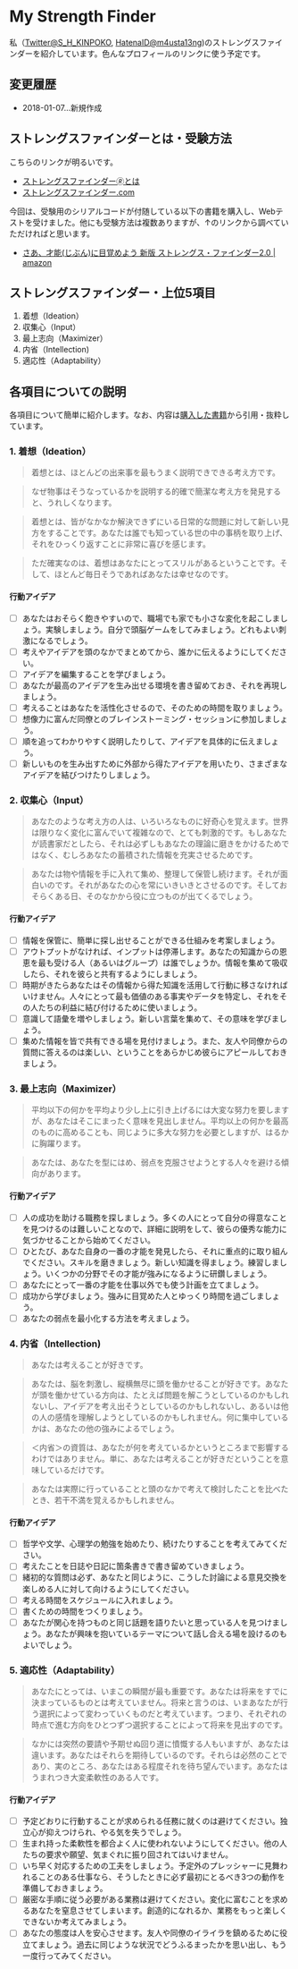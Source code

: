 # My Strength Finder

私（[Twitter@S_H_KINPOKO](https://twitter.com/S_H_KINPOKO), [HatenaID@m4usta13ng](http://m4usta13ng.hatenablog.com/))のストレングスファインダーを紹介しています。色んなプロフィールのリンクに使う予定です。

## 変更履歴

+ 2018-01-07...新規作成

## ストレングスファインダーとは・受験方法

こちらのリンクが明るいです。
+ [ストレングスファインダー🄬とは](http://heart-lab.jp/strengthsfinder/)
+ [ストレングスファインダー.com](http://xn--bckg8a9ab8bxc5fpjscf3i.com/)

今回は、受験用のシリアルコードが付随している以下の書籍を購入し、Webテストを受けました。他にも受験方法は複数ありますが、↑のリンクから調べていただければと思います。
+ [さあ、才能(じぶん)に目覚めよう 新版 ストレングス・ファインダー2.0 | amazon][link-1]

## ストレングスファインダー・上位5項目

1. 着想（Ideation）
1. 収集心（Input）
1. 最上志向（Maximizer）
1. 内省（Intellection)
1. 適応性（Adaptability）

## 各項目についての説明

各項目について簡単に紹介します。なお、内容は[購入した書籍][link-1]から引用・抜粋しています。

[link-1]:https://www.amazon.co.jp/%E3%81%95%E3%81%82%E3%80%81%E6%89%8D%E8%83%BD-%E3%81%98%E3%81%B6%E3%82%93-%E3%81%AB%E7%9B%AE%E8%A6%9A%E3%82%81%E3%82%88%E3%81%86-%E6%96%B0%E7%89%88-%E3%82%B9%E3%83%88%E3%83%AC%E3%83%B3%E3%82%B0%E3%82%B9%E3%83%BB%E3%83%95%E3%82%A1%E3%82%A4%E3%83%B3%E3%83%80%E3%83%BC2-0/dp/4532321433/ref=sr_1_1?ie=UTF8&qid=1515257511&sr=8-1&keywords=%E3%82%B9%E3%83%88%E3%83%AC%E3%83%B3%E3%82%B0%E3%82%B9%E3%83%95%E3%82%A1%E3%82%A4%E3%83%B3%E3%83%80%E3%83%BC

### 1. 着想（Ideation）

> 着想とは、ほとんどの出来事を最もうまく説明できできる考え方です。<br/>

> なぜ物事はそうなっているかを説明する的確で簡潔な考え方を発見すると、うれしくなります。<br/>

> 着想とは、皆がなかなか解決できずにいる日常的な問題に対して新しい見方をすることです。あなたは誰でも知っている世の中の事柄を取り上げ、それをひっくり返すことに非常に喜びを感じます。<br/>

> ただ確実なのは、着想はあなたにとってスリルがあるということです。そして、ほとんど毎日そうであればあなたは幸せなのです。

#### 行動アイデア

- [ ] あなたはおそらく飽きやすいので、職場でも家でも小さな変化を起こしましょう。実験しましょう。自分で頭脳ゲームをしてみましょう。どれもよい刺激になるでしょう。
- [ ] 考えやアイデアを頭のなかでまとめてから、誰かに伝えるようにしてください。
- [ ] アイデアを編集することを学びましょう。
- [ ] あなたが最高のアイデアを生み出せる環境を書き留めておき、それを再現しましょう。
- [ ] 考えることはあなたを活性化させるので、そのための時間を取りましょう。
- [ ] 想像力に富んだ同僚とのブレインストーミング・セッションに参加しましょう。
- [ ] 順を追ってわかりやすく説明したりして、アイデアを具体的に伝えましょう。
- [ ] 新しいものを生み出すために外部から得たアイデアを用いたり、さまざまなアイデアを結びつけたりしましょう。

### 2. 収集心（Input）

> あなたのような考え方の人は、いろいろなものに好奇心を覚えます。世界は限りなく変化に富んでいて複雑なので、とても刺激的です。もしあなたが読書家だとしたら、それは必ずしもあなたの理論に磨きをかけるためではなく、むしろあなたの蓄積された情報を充実させるためです。<br/>

> あなたは物や情報を手に入れて集め、整理して保管し続けます。それが面白いのです。それがあなたの心を常にいきいきとさせるのです。そしておそらくある日、そのなかから役に立つものが出てくるでしょう。

#### 行動アイデア

- [ ] 情報を保管に、簡単に探し出せることができる仕組みを考案しましょう。
- [ ] アウトプットがなければ、インプットは停滞します。あなたの知識からの恩恵を最も受ける人（あるいはグループ）は誰でしょうか。情報を集めて吸収したら、それを彼らと共有するようにしましょう。
- [ ] 時期がきたらあなたはその情報から得た知識を活用して行動に移さなければいけません。人々にとって最も価値のある事実やデータを特定し、それをその人たちの利益に結び付けるために使いましょう。
- [ ] 意識して語彙を増やしましょう。新しい言葉を集めて、その意味を学びましょう。
- [ ] 集めた情報を皆で共有できる場を見付けましょう。また、友人や同僚からの質問に答えるのは楽しい、ということをあらかじめ彼らにアピールしておきましょう。

### 3. 最上志向（Maximizer）

> 平均以下の何かを平均より少し上に引き上げるには大変な努力を要しますが、あなたはそこにまったく意味を見出しません。平均以上の何かを最高のものに高めることも、同じように多大な努力を必要としますが、はるかに胸躍ります。<br/>

> あなたは、あなたを型にはめ、弱点を克服させようとする人々を避ける傾向があります。

#### 行動アイデア

- [ ] 人の成功を助ける職務を探しましょう。多くの人にとって自分の得意なことを見つけるのは難しいことなので、詳細に説明をして、彼らの優秀な能力に気づかせることから始めてください。
- [ ] ひとたび、あなた自身の一番の才能を発見したら、それに重点的に取り組んでください。スキルを磨きましょう。新しい知識を得ましょう。練習しましょう。いくつかの分野でその才能が強みになるように研鑽しましょう。
- [ ] あなたにとって一番の才能を仕事以外でも使う計画を立てましょう。
- [ ] 成功から学びましょう。強みに目覚めた人とゆっくり時間を過ごしましょう。
- [ ] あなたの弱点を最小化する方法を考えましょう。

### 4. 内省（Intellection)

> あなたは考えることが好きです。<br/>

> あなたは、脳を刺激し、縦横無尽に頭を働かせることが好きです。あなたが頭を働かせている方向は、たとえば問題を解こうとしているのかもしれないし、アイデアを考え出そうとしているのかもしれないし、あるいは他の人の感情を理解しようとしているのかもしれません。何に集中しているかは、あなたの他の強みによるでしょう。<br/>

> ＜内省＞の資質は、あなたが何を考えているかというところまで影響するわけではありません。単に、あなたは考えることが好きだということを意味しているだけです。<br/>

> あなたは実際に行っていることと頭のなかで考えて検討したことを比べたとき、若干不満を覚えるかもしれません。

#### 行動アイデア

- [ ] 哲学や文学、心理学の勉強を始めたり、続けたりすることを考えてみてください。
- [ ] 考えたことを日誌や日記に箇条書きで書き留めていきましょう。
- [ ] 緒初的な質問は必ず、あなたと同じように、こうした討論による意見交換を楽しめる人に対して向けるようにしてください。
- [ ] 考える時間をスケジュールに入れましょう。
- [ ] 書くための時間をつくりましょう。
- [ ] あなたが関心を持つものと同じ話題を語りたいと思っている人を見つけましょう。あなたが興味を抱いているテーマについて話し合える場を設けるのもよいでしょう。

### 5. 適応性（Adaptability）

> あなたにとっては、いまこの瞬間が最も重要です。あなたは将来をすでに決まっているものとは考えていません。将来と言うのは、いまあなたが行う選択によって変わっていくものだと考えています。つまり、それぞれの時点で進む方向をひとつずつ選択することによって将来を見出すのです。

> なかには突然の要請や予期せぬ回り道に憤慨する人もいますが、あなたは違います。あなたはそれらを期待しているのです。それらは必然のことであり、実のところ、あなたはある程度それを待ち望んでいます。あなたはうまれつき大変柔軟性のある人です。

#### 行動アイデア

- [ ] 予定どおりに行動することが求められる任務に就くのは避けてください。独立心が抑えつけられ、やる気を失うでしょう。
- [ ] 生まれ持った柔軟性を都合よく人に使われないようにしてください。他の人たちの要求や願望、気まぐれに振り回されてはいけません。
- [ ] いち早く対応するための工夫をしましょう。予定外のプレッシャーに見舞われることのある仕事なら、そうしたときに必ず最初にとるべき3つの動作を準備しておきましょう。
- [ ] 厳密な手順に従う必要がある業務は避けてください。変化に富むことを求めるあなたを窒息させてしまいます。創造的になれるか、業務をもっと楽しくできないか考えてみましょう。
- [ ] あなたの態度は人を安心させます。友人や同僚のイライラを鎮めるために役立てましょう。過去に同じような状況でどうふるまったかを思い出し、もう一度行ってみてください。